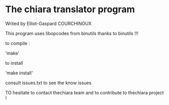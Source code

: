 # The chiara translator program 

Writed by Elliot-Gaspard COURCHINOUX

This program uses libopcodes from binutils thanks to binutils !!! 

to compile : 

'make'

to install 

'make install'

consult issues.txt to see the know issues 


TO hesitate to contact thechiara team  and to contribute to thechiara project !


